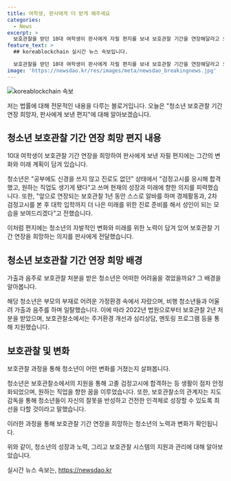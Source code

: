 ```yaml
---
title: 여학생, 판사에게 더 받게 해주세요
categories:
  - News
excerpt: >
  보호관찰을 받던 10대 여학생이 판사에게 자필 편지를 보내 보호관찰 기간을 연장해달라고 요청했다. 김 양은 편지에서 공부와 진로에 집중하고, 알바와 경제활동을 통해 미래를 준비할 것을 약속했다. 어려운 환경에서 성장한 그녀는 지도 감독을 통해 안정적인 삶을 찾아가는 다른 청소년들과 함께 성장하고 있다.
feature_text: >
  ## koreablockchain 실시간 뉴스 속보입니다.

  보호관찰을 받던 10대 여학생이 판사에게 자필 편지를 보내 보호관찰 기간을 연장해달라고 요청했다. 김 양은 편지에서 공부와 진로에 집중하고, 알바와 경제활동을 통해 미래를 준비할 것을 약속했다. 어려운 환경에서 성장한 그녀는 지도 감독을 통해 안정적인 삶을 찾아가는 다른 청소년들과 함께 성장하고 있다.
image: 'https://newsdao.kr/res/images/meta/newsdao_breakingnews.jpg'
---
```


<p><img src="https://newsdao.kr/res/images/meta/newsdao_breakingnews.jpg" alt="koreablockchain 속보" /></p>

<p>저는 법률에 대해 전문적인 내용을 다루는 블로거입니다. 오늘은 "청소년 보호관찰 기간 연장 희망자, 판사에게 보낸 편지"에 대해 알아보겠습니다.</p>

<h2 data-ke-size="size26">청소년 보호관찰 기간 연장 희망 편지 내용</h2>

<p data-ke-size="size16">10대 여학생이 보호관찰 기간 연장을 희망하여 판사에게 보낸 자필 편지에는 그간의 변화와 미래 계획이 담겨 있습니다.</p>

<p>청소년은 "공부에도 신경을 쓰지 않고 진로도 없던" 상태에서 "검정고시를 응시해 합격했고, 원하는 직업도 생기게 됐다"고 쓰며 현재의 성장과 미래에 향한 의지를 피력했습니다. 또한, "앞으로 연장되는 보호관찰 1년 동안 스스로 알바를 하며 경제활동과, 2차 검정고시를 본 후 대학 입학까지 더 나은 미래를 위한 진로 준비를 해서 성인이 되는 모습을 보여드리겠다"고 전했습니다. </p>

<p>이처럼 편지에는 청소년의 자발적인 변화와 미래를 위한 노력이 담겨 있어 보호관찰 기간 연장을 희망하는 의지를 판사에게 전달했습니다.</p>

<h2 data-ke-size="size26">청소년 보호관찰 기간 연장 희망 배경</h2>

<p data-ke-size="size16">가출과 음주로 보호관찰 처분을 받은 청소년은 어떠한 어려움을 겪었을까요? 그 배경을 알아봅니다.</p>

<p>해당 청소년은 부모의 부재로 어려운 가정환경 속에서 자랐으며, 비행 청소년들과 어울려 가출과 음주를 하며 일탈했습니다. 이에 따라 2022년 법원으로부터 보호관찰 2년 처분을 받았으며, 보호관찰소에서는 주거환경 개선과 심리상담, 멘토링 프로그램 등을 통해 지원했습니다.</p>

<h2 data-ke-size="size26">보호관찰 및 변화</h2>

<p data-ke-size="size16">보호관찰 과정을 통해 청소년이 어떤 변화를 거쳤는지 살펴봅니다.</p>

<p>청소년은 보호관찰소에서의 지원을 통해 고졸 검정고시에 합격하는 등 생활이 점차 안정화되었으며, 원하는 직업을 향한 꿈을 이루었습니다. 또한, 보호관찰소의 관계자는 지도감독을 통해 청소년들이 자신의 잘못을 반성하고 건전한 인격체로 성장할 수 있도록 최선을 다할 것이라고 말했습니다.</p>

<p>이러한 과정을 통해 보호관찰 기간 연장을 희망하는 청소년의 노력과 변화가 확인됩니다.</p>

<p>위와 같이, 청소년의 성장과 노력, 그리고 보호관찰 시스템의 지원과 관리에 대해 알아보았습니다.</p>
실시간 뉴스 속보는, <a href="https://newsdao.kr" rel="dofollow">https://newsdao.kr</a>


